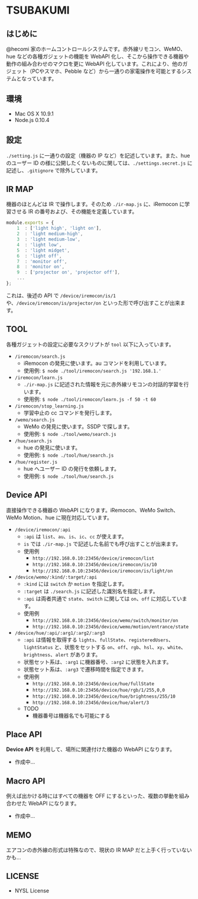 TSUBAKUMI
=========

はじめに
--------
@hecomi 家のホームコントロールシステムです。赤外線リモコン、WeMO、hue などの各種ガジェットの機能を WebAPI 化し、そこから操作できる機器や動作の組み合わせのマクロを更に WebAPI 化しています。これにより、他のガジェット（PCやスマホ、Pebble など）から一通りの家電操作を可能とするシステムとなっています。

環境
----
* Mac OS X 10.9.1
* Node.js 0.10.4

設定
----
```./setting.js``` に一通りの設定（機器の IP など）を記述しています。また、hue のユーザー ID の様に公開したくないものに関しては、```./settings.secret.js``` に記述し、```.gitignore``` で除外しています。

IR MAP
------
機器のほとんどは IR で操作します。そのため ```./ir-map.js``` に、iRemocon に学習させる IR の番号および、その機能を定義しています。

```javascript
module.exports = {
	1  : ['light high', 'light on'],
	2  : 'light medium-high',
	3  : 'light medium-low',
	4  : 'light low',
	5  : 'light midget',
	6  : 'light off',
	7  : 'monitor off',
	8  : 'monitor on',
	9  : ['projector on', 'projector off'],
	...
};
```

これは、後述の API で ```/device/iremocon/is/1``` や、```/device/iremocon/is/projector/on``` といった形で呼び出すことが出来ます。

TOOL
----
各種ガジェットの設定に必要なスクリプトが ```tool``` 以下に入っています。

* ```/iremocon/search.js```
	* iRemocon の発見に使います。au コマンドを利用しています。
	* 使用例: ```$ node ./tool/iremocon/search.js '192.168.1.'```
* ```/iremocon/learn.js```
	* ```./ir-map.js``` に記述された情報を元に赤外線リモコンの対話的学習を行います。
	* 使用例: ```$ node ./tool/iremocon/learn.js -f 50 -t 60```
* ```/iremocon/stop_learning.js```
	* 学習中止の cc コマンドを発行します。
* ```/wemo/search.js```
	* WeMo の発見に使います。SSDP で探します。
	* 使用例: ```$ node ./tool/wemo/search.js```
* ```/hue/search.js```
	* hue の発見に使います。
	* 使用例: ```$ node ./tool/hue/search.js```
* ```/hue/register.js```
	* hue へユーザー ID の発行を依頼します。
	* 使用例: ```$ node ./tool/hue/search.js```

Device API
----------
直接操作できる機器の WebAPI になります。iRemocon、WeMo Switch、WeMo Motion、hue に現在対応しています。

* ```/device/iremocon/:api```
	* ```:api``` は ```list```、```au```、```is```、```ic```、```cc``` が使えます。
	* ```is``` では ```./ir-map.js``` で記述した名前でも呼び出すことが出来ます。
	* 使用例
		* ```http://192.168.0.10:23456/device/iremocon/list```
		* ```http://192.168.0.10:23456/device/iremocon/is/10```
		* ```http://192.168.0.10:23456/device/iremocon/is/light/on```
* ```/device/wemo/:kind/:target/:api```
	* ```:kind``` には ```switch``` か ```motion``` を指定します。
	* ```:target``` は ```./search.js``` に記述した識別名を指定します。
	* ```:api``` は両者共通で ```state```、```switch``` に関しては ```on```、```off``` に対応しています。
	* 使用例
		* ```http://192.168.0.10:23456/device/wemo/switch/monitor/on```
		* ```http://192.168.0.10:23456/device/wemo/motion/entrance/state```
* ```/device/hue/:api/:arg1/:arg2/:arg3```
	* ```:api``` は情報を取得する ```lights```、```fullState```、```registeredUsers```、```lightStatus``` と、状態をセットする ```on```、```off```、```rgb```、```hsl```、```xy```、```white```、```brightness```、```alert``` があります。
	* 状態セット系は、```:arg1``` に機器番号、```:arg2``` に状態を入れます。
	* 状態セット系は、```:arg3``` で遷移時間を指定できます。
	* 使用例
		* ```http://192.168.0.10:23456/device/hue/fullState```
		* ```http://192.168.0.10:23456/device/hue/rgb/1/255,0,0```
		* ```http://192.168.0.10:23456/device/hue/brightness/255/10```
		* ```http://192.168.0.10:23456/device/hue/alert/3```
	* TODO
		* 機器番号は機器名でも可能にする

Place API
---------
**Device API** を利用して、場所に関連付けた機器の WebAPI になります。
* 作成中...

Macro API
---------
例えば出かける時にはすべての機器を OFF にするといった、複数の挙動を組み合わせた WebAPI になります。
* 作成中...

MEMO
----
エアコンの赤外線の形式は特殊なので、現状の IR MAP だと上手く行っていないかも...

LICENSE
-------
* NYSL License
